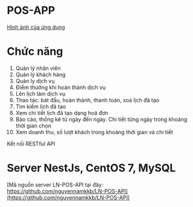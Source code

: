 # POS-APP
[Hình ảnh của ứng dụng](https://drive.google.com/drive/folders/1GRPt95EYjBBLC6esUxUpEQTv1ExMs0Rm?usp=sharing)

# Chức năng
1. Quản lý nhân viên
2. Quản lý khách hàng
3. Quản ly dịch vụ
4. Điểm thưởng khi hoàn thành dịch vụ
5. Lên lịch làm dịch vụ
6. Thao tác: bát đầu, hoàn thành, thanh toán, xoá lịch đã tạo
7. Tìm kiếm lịch đã tạo
8. Xem chi tiết lịch đã tạo dạng hoá đơn
9. Báo cáo, thống kê từ ngày đến ngày. Chi tiết từng ngày trong khoảng thời gian chọn
10. Xem doanh thu, số lượt khách trong khoảng thời gian và chi tiết

Kết nối RESTful API

# Server NestJs, CentOS 7, MySQL
[Mã nguồn server LN-POS-API tại đây: https://github.com/nguyennamkkb/LN-POS-API](https://github.com/nguyennamkkb/LN-POS-API)
